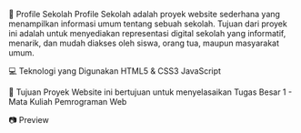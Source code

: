 🏫 Profile Sekolah
Profile Sekolah adalah proyek website sederhana yang menampilkan informasi umum tentang sebuah sekolah. Tujuan dari proyek ini adalah untuk menyediakan representasi digital sekolah yang informatif, menarik, dan mudah diakses oleh siswa, orang tua, maupun masyarakat umum.

💻 Teknologi yang Digunakan
HTML5 & CSS3 
JavaScript 

📌 Tujuan Proyek
Website ini bertujuan untuk menyelasaikan Tugas Besar 1 - Mata Kuliah Pemrograman Web

📷 Preview


